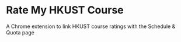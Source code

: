 # Rate My HKUST Course
A Chrome extension to link HKUST course ratings with the Schedule & Quota page